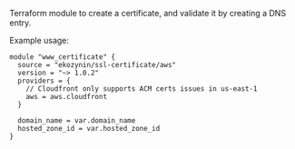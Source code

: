 Terraform module to create a certificate, and validate it by creating a DNS entry.

Example usage:

```hcl
module "www_certificate" {
  source = "ekozynin/ssl-certificate/aws"
  version = "~> 1.0.2"
  providers = {
    // Cloudfront only supports ACM certs issues in us-east-1
    aws = aws.cloudfront
  }

  domain_name = var.domain_name
  hosted_zone_id = var.hosted_zone_id
}
```
